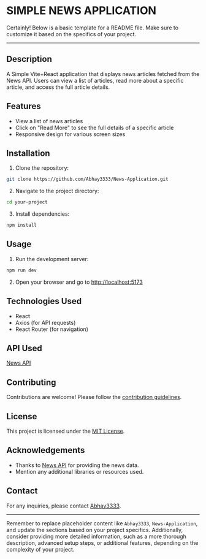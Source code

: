 # SIMPLE NEWS APPLICATION

Certainly! Below is a basic template for a README file. Make sure to customize it based on the specifics of your project.

---

## Description

A Simple Vite+React application that displays news articles fetched from the News API. Users can view a list of articles, read more about a specific article, and access the full article details.

## Features

- View a list of news articles
- Click on "Read More" to see the full details of a specific article
- Responsive design for various screen sizes

## Installation

1. Clone the repository:

```bash
git clone https://github.com/Abhay3333/News-Application.git
```

2. Navigate to the project directory:

```bash
cd your-project
```

3. Install dependencies:

```bash
npm install
```

## Usage

1. Run the development server:

```bash
npm run dev
```

2. Open your browser and go to [http://localhost:5173](http://localhost:5173)

## Technologies Used

- React
- Axios (for API requests)
- React Router (for navigation)

## API Used

[News API](https://newsapi.org/)

## Contributing

Contributions are welcome! Please follow the [contribution guidelines](CONTRIBUTING.md).

## License

This project is licensed under the [MIT License](LICENSE).

## Acknowledgements

- Thanks to [News API](https://newsapi.org/) for providing the news data.
- Mention any additional libraries or resources used.

## Contact

For any inquiries, please contact [Abhay3333](abhayupadhaya829@gmail.com).

---

Remember to replace placeholder content like `Abhay3333`, `News-Application`, and update the sections based on your project specifics. Additionally, consider providing more detailed information, such as a more thorough description, advanced setup steps, or additional features, depending on the complexity of your project.
